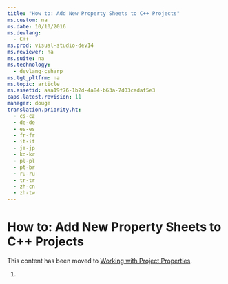 ```yaml
---
title: "How to: Add New Property Sheets to C++ Projects"
ms.custom: na
ms.date: 10/10/2016
ms.devlang: 
  - C++
ms.prod: visual-studio-dev14
ms.reviewer: na
ms.suite: na
ms.technology: 
  - devlang-csharp
ms.tgt_pltfrm: na
ms.topic: article
ms.assetid: aaa19f76-1b2d-4a84-b63a-7d03cadaf5e3
caps.latest.revision: 11
manager: douge
translation.priority.ht: 
  - cs-cz
  - de-de
  - es-es
  - fr-fr
  - it-it
  - ja-jp
  - ko-kr
  - pl-pl
  - pt-br
  - ru-ru
  - tr-tr
  - zh-cn
  - zh-tw
---
```

# How to: Add New Property Sheets to C++ Projects
This content has been moved to [Working with Project Properties](../Topic/Working%20with%20Project%20Properties.md).  
  
1.